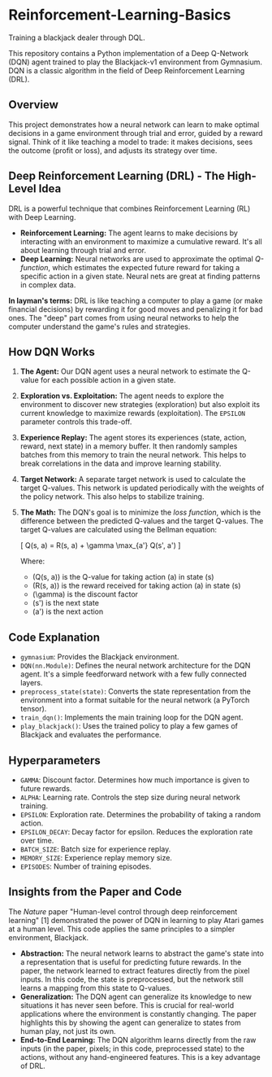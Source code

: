 # Reinforcement-Learning-Basics
Training a blackjack dealer through DQL.


This repository contains a Python implementation of a Deep Q-Network (DQN) agent trained to play the Blackjack-v1 environment from Gymnasium. DQN is a classic algorithm in the field of Deep Reinforcement Learning (DRL).

## Overview

This project demonstrates how a neural network can learn to make optimal decisions in a game environment through trial and error, guided by a reward signal.  Think of it like teaching a model to trade: it makes decisions, sees the outcome (profit or loss), and adjusts its strategy over time.

## Deep Reinforcement Learning (DRL) - The High-Level Idea

DRL is a powerful technique that combines Reinforcement Learning (RL) with Deep Learning.

*   **Reinforcement Learning:**  The agent learns to make decisions by interacting with an environment to maximize a cumulative reward. It's all about learning through trial and error.
*   **Deep Learning:**  Neural networks are used to approximate the optimal *Q-function*, which estimates the expected future reward for taking a specific action in a given state. Neural nets are great at finding patterns in complex data.

**In layman's terms:** DRL is like teaching a computer to play a game (or make financial decisions) by rewarding it for good moves and penalizing it for bad ones. The "deep" part comes from using neural networks to help the computer understand the game's rules and strategies.

## How DQN Works 

1.  **The Agent:**  Our DQN agent uses a neural network to estimate the Q-value for each possible action in a given state.
2.  **Exploration vs. Exploitation:**  The agent needs to explore the environment to discover new strategies (exploration) but also exploit its current knowledge to maximize rewards (exploitation).  The `EPSILON` parameter controls this trade-off.
3.  **Experience Replay:**  The agent stores its experiences (state, action, reward, next state) in a memory buffer.  It then randomly samples batches from this memory to train the neural network.  This helps to break correlations in the data and improve learning stability.
4.  **Target Network:**  A separate target network is used to calculate the target Q-values.  This network is updated periodically with the weights of the policy network.  This also helps to stabilize training.
5.  **The Math:** The DQN's goal is to minimize the *loss function*, which is the difference between the predicted Q-values and the target Q-values.  The target Q-values are calculated using the Bellman equation:

    \[
    Q(s, a) = R(s, a) + \gamma \max_{a'} Q(s', a')
    \]

    Where:

    *   \(Q(s, a)\) is the Q-value for taking action \(a\) in state \(s\)
    *   \(R(s, a)\) is the reward received for taking action \(a\) in state \(s\)
    *   \(\gamma\) is the discount factor
    *   \(s'\) is the next state
    *   \(a'\) is the next action

## Code Explanation

*   `gymnasium`: Provides the Blackjack environment.
*   `DQN(nn.Module)`: Defines the neural network architecture for the DQN agent.  It's a simple feedforward network with a few fully connected layers.
*   `preprocess_state(state)`: Converts the state representation from the environment into a format suitable for the neural network (a PyTorch tensor).
*   `train_dqn()`: Implements the main training loop for the DQN agent.
*   `play_blackjack()`:  Uses the trained policy to play a few games of Blackjack and evaluates the performance.

## Hyperparameters

*   `GAMMA`: Discount factor.  Determines how much importance is given to future rewards.
*   `ALPHA`: Learning rate.  Controls the step size during neural network training.
*   `EPSILON`: Exploration rate.  Determines the probability of taking a random action.
*   `EPSILON_DECAY`: Decay factor for epsilon.  Reduces the exploration rate over time.
*   `BATCH_SIZE`: Batch size for experience replay.
*   `MEMORY_SIZE`: Experience replay memory size.
*   `EPISODES`: Number of training episodes.


## Insights from the Paper and Code

The *Nature* paper "Human-level control through deep reinforcement learning" [1] demonstrated the power of DQN in learning to play Atari games at a human level. This code applies the same principles to a simpler environment, Blackjack.

*   **Abstraction:** The neural network learns to abstract the game's state into a representation that is useful for predicting future rewards. In the paper, the network learned to extract features directly from the pixel inputs. In this code, the state is preprocessed, but the network still learns a mapping from this state to Q-values.
*   **Generalization:** The DQN agent can generalize its knowledge to new situations it has never seen before.  This is crucial for real-world applications where the environment is constantly changing.  The paper highlights this by showing the agent can generalize to states from human play, not just its own.
*   **End-to-End Learning:** The DQN algorithm learns directly from the raw inputs (in the paper, pixels; in this code, preprocessed state) to the actions, without any hand-engineered features.  This is a key advantage of DRL.




